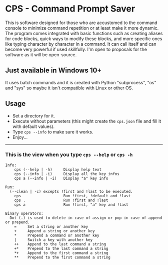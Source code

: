 # CPS - Command Prompt Saver
This is software designed for those who are accustomed to the command console to minimize command repetition or at least make it more dynamic. The program comes integrated with basic functions such as creating aliases for code blocks, quick ways to modify these blocks, and more specific ones like typing character by character in a command. It can call itself and can become very powerful if used skillfully. I'm open to proposals for the software as it will be open-source.
## Just available in Windows 10+
It uses batch commands and it is created with Python "subprocess", "os" and "sys" so maybe it isn't compatible with Linux or other OS. 

## Usage
- Set a directory for it.
- Execute without parameters (this might create the `cps.json` file and fill it with default values).
- Type `cps --info` to make sure it works.
- Enjoy...
- - -
### This is the view when you type `cps --help` or `cps -h`
```
Info:
    cps (--help | -h)     Display help text
    cps (--info | -i)     Display all the key infos
    cps a (--info | -i)   Display "a" key info

Run:
  (--clean | -c) excepts !first and !last to be executed.
    cps                   Run !first, !default and !last
    cps .                 Run !first and !last
    cps a                 Run !first, "a" key and !last

Binary operators:
  Dot (.) is used to delete in case of assign or pop in case of append or prepend.
    =     Set a string or another key
    +     Append a string or another key
    *     Prepend a command or another key
    |     Switch a key with another key
    ++    Append to the last command a string
    +*    Prepend to the last command a string
    *+    Append to the first command a string
    **    Prepend to the first command a string
```